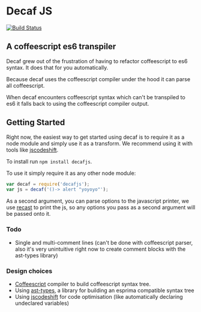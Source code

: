 # Decaf JS

[![Build Status](https://travis-ci.org/juliankrispel/decaf.svg)](https://travis-ci.org/juliankrispel/decaf)

## A coffeescript es6 transpiler

Decaf grew out of the frustration of having to refactor coffeescript to es6 syntax. It does that for you automatically.

Because decaf uses the coffeescript compiler under the hood it can parse all coffeescript.

When decaf encounters coffeescript syntax which can't be transpiled to es6 it falls back to using the coffeescript compiler output.

## Getting Started

Right now, the easiest way to get started using decaf is to require it as a node module and simply use it as a transform. We recommend using it with tools like [jscodeshift](https://github.com/facebook/jscodeshift/).

To install run `npm install decafjs`.

To use it simply require it as any other node module:

```js
var decaf = require('decafjs');
var js = decaf('()-> alert "yoyoyo"');
```

As a second argument, you can parse options to the javascript printer, we use [recast](https://github.com/benjamn/recast) to print the js, so any options you pass as a second argument will be passed onto it.

### Todo

- Single and multi-comment lines (can't be done with coffeescript parser, also it's very unintuitive right now to create comment blocks with the ast-types library)

### Design choices
- [Coffeescript](https://github.com/jashkenas/coffeescript/blob/master/src/nodes.coffee) compiler to build coffeescript syntax tree.
- Using [ast-types](https://github.com/benjamn/ast-types/), a library for building an esprima compatible syntax tree 
- Using [jscodeshift](https://github.com/facebook/jscodeshift/) for code optimisation (like automatically declaring undeclared variables)
